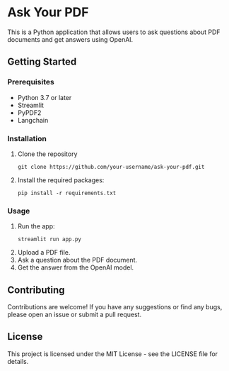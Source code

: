 # Ask Your PDF
This is a Python application that allows users to ask questions about PDF documents and get answers using OpenAI.

## Getting Started
### Prerequisites
- Python 3.7 or later
- Streamlit
- PyPDF2
- Langchain
### Installation
1. Clone the repository
   <pre><code>git clone https://github.com/your-username/ask-your-pdf.git</code></pre>
   
2. Install the required packages:
    <pre><code>pip install -r requirements.txt</code></pre>
    
### Usage
1. Run the app:
   <pre><code>streamlit run app.py</code></pre>
2. Upload a PDF file.
3. Ask a question about the PDF document.
4. Get the answer from the OpenAI model.

## Contributing
Contributions are welcome! If you have any suggestions or find any bugs, please open an issue or submit a pull request.

## License
This project is licensed under the MIT License - see the LICENSE file for details.

